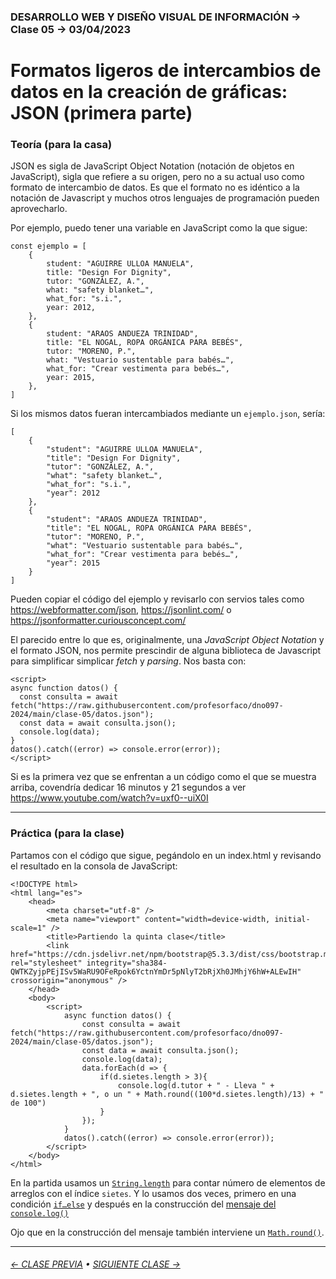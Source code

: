 ### DESARROLLO WEB Y DISEÑO VISUAL DE INFORMACIÓN → Clase 05 → 03/04/2023

# Formatos ligeros de intercambios de datos en la creación de gráficas: JSON (primera parte)

### Teoría (para la casa)

JSON es sigla de JavaScript Object Notation (notación de objetos en JavaScript), sigla que refiere a su origen, pero no a su actual uso como formato de intercambio de datos. Es que el formato no es idéntico a la notación de Javascript y muchos otros lenguajes de programación pueden aprovecharlo.

Por ejemplo, puedo tener una variable en JavaScript como la que sigue:

```
const ejemplo = [
    {
        student: "AGUIRRE ULLOA MANUELA",
        title: "Design For Dignity",
        tutor: "GONZÁLEZ, A.",
        what: "safety blanket…",
        what_for: "s.i.",
        year: 2012,
    },
    {
        student: "ARAOS ANDUEZA TRINIDAD",
        title: "EL NOGAL, ROPA ORGÁNICA PARA BEBÉS",
        tutor: "MORENO, P.",
        what: "Vestuario sustentable para babés…",
        what_for: "Crear vestimenta para bebés…",
        year: 2015,
    },
]
```

Si los mismos datos fueran intercambiados mediante un `ejemplo.json`, sería:

```
[
	{
		"student": "AGUIRRE ULLOA MANUELA",
		"title": "Design For Dignity",
		"tutor": "GONZÁLEZ, A.",
		"what": "safety blanket…",
		"what_for": "s.i.",
		"year": 2012
	},
	{
		"student": "ARAOS ANDUEZA TRINIDAD",
		"title": "EL NOGAL, ROPA ORGÁNICA PARA BEBÉS",
		"tutor": "MORENO, P.",
		"what": "Vestuario sustentable para babés…",
		"what_for": "Crear vestimenta para bebés…",
		"year": 2015
	}
]
```

Pueden copiar el código del ejemplo y revisarlo con servios tales como https://webformatter.com/json, https://jsonlint.com/ o https://jsonformatter.curiousconcept.com/

El parecido entre lo que es, originalmente, una *JavaScript Object Notation* y el formato JSON, nos permite prescindir de alguna biblioteca de Javascript para simplificar simplicar *fetch* y *parsing*. Nos basta con: 

```
<script>
async function datos() {
  const consulta = await fetch("https://raw.githubusercontent.com/profesorfaco/dno097-2024/main/clase-05/datos.json");
  const data = await consulta.json();
  console.log(data);
}
datos().catch((error) => console.error(error));
</script>
```

Si es la primera vez que se enfrentan a un código como el que se muestra arriba, covendría dedicar 16 minutos y 21 segundos a ver https://www.youtube.com/watch?v=uxf0--uiX0I

- - - - - - - - - - - - - - 

### Práctica (para la clase)

Partamos con el código que sigue, pegándolo en un index.html y revisando el resultado en la consola de JavaScript:

```
<!DOCTYPE html>
<html lang="es">
    <head>
        <meta charset="utf-8" />
        <meta name="viewport" content="width=device-width, initial-scale=1" />
        <title>Partiendo la quinta clase</title>
        <link href="https://cdn.jsdelivr.net/npm/bootstrap@5.3.3/dist/css/bootstrap.min.css" rel="stylesheet" integrity="sha384-QWTKZyjpPEjISv5WaRU9OFeRpok6YctnYmDr5pNlyT2bRjXh0JMhjY6hW+ALEwIH" crossorigin="anonymous" />
    </head>
    <body>
        <script>
            async function datos() {
                const consulta = await fetch("https://raw.githubusercontent.com/profesorfaco/dno097-2024/main/clase-05/datos.json");
                const data = await consulta.json();
                console.log(data);
                data.forEach(d => {
                    if(d.sietes.length > 3){
                        console.log(d.tutor + " - Lleva " + d.sietes.length + ", o un " + Math.round((100*d.sietes.length)/13) + " de 100")
                    }
                });
            }
            datos().catch((error) => console.error(error));
        </script>
    </body>
</html>
```

En la partida usamos un [`String.length`](https://developer.mozilla.org/es/docs/Web/JavaScript/Reference/Global_Objects/String/length) para contar número de elementos de arreglos con el índice `sietes`. Y lo usamos dos veces, primero en una condición [`if…else`](https://developer.mozilla.org/es/docs/Web/JavaScript/Reference/Statements/if...else) y después en la construcción del [mensaje del `console.log()`](https://developer.mozilla.org/es/docs/Web/API/console/log_static)

Ojo que en la construcción del mensaje también interviene un [`Math.round()`](https://developer.mozilla.org/es/docs/Web/JavaScript/Reference/Global_Objects/Math/round).

- - - - - - - 

###### [← CLASE PREVIA](https://github.com/profesorfaco/dno097-2024/tree/main/clase-04) • [SIGUIENTE CLASE →](https://github.com/profesorfaco/dno097-2024/tree/main/clase-06)
